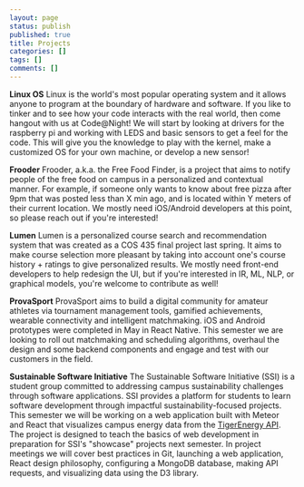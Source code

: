 ```yaml
---
layout: page
status: publish
published: true
title: Projects
categories: []
tags: []
comments: []
---
```

**Linux OS**
Linux is the world's most popular operating system and it allows anyone to program at the boundary of hardware and software. If you like to tinker and to see how your code interacts with the real world, then come hangout with us at Code@Night! We will start by looking at drivers for the raspberry pi and working with LEDS and basic sensors to get a feel for the code. This will give you the knowledge to play with the kernel, make a customized OS for your own machine, or develop a new sensor!

**Frooder**
Frooder, a.k.a. the Free Food Finder, is a project that aims to notify people of the free food on campus in a personalized and contextual manner. For example, if someone only wants to know about free pizza after 9pm that was posted less than X min ago, and is located within Y meters of their current location. We mostly need iOS/Android developers at this point, so please reach out if you're interested!

**Lumen**
Lumen is a personalized course search and recommendation system that was created as a COS 435 final project last spring. It aims to make course selection more pleasant by taking into account one's course history + ratings to give personalized results. We mostly need front-end developers to help redesign the UI, but if you're interested in IR, ML, NLP, or graphical models, you're welcome to contribute as well!

**ProvaSport**
ProvaSport aims to build a digital community for amateur athletes via tournament management tools, gamified achievements, wearable connectivity and intelligent matchmaking. iOS and Android prototypes were completed in May in React Native. This semester we are looking to roll out matchmaking and scheduling algorithms, overhaul the design and some backend components and engage and test with our customers in the field.

**Sustainable Software Initiative**
The Sustainable Software Initiative (SSI) is a student group committed to addressing campus sustainability challenges through software applications. SSI provides a platform for students to learn software development through impactful sustainability-focused projects. This semester we will be working on a web application built with Meteor and React that visualizes campus energy data from the [TigerEnergy API](https://tiger-energy.appspot.com/data-download?mc_cid=99b18771f0&mc_eid=36b14276ee). The project is designed to teach the basics of web development in preparation for SSI's "showcase" projects next semester. In project meetings we will cover best practices in Git, launching a web application, React design philosophy, configuring a MongoDB database, making API requests, and visualizing data using the D3 library.
